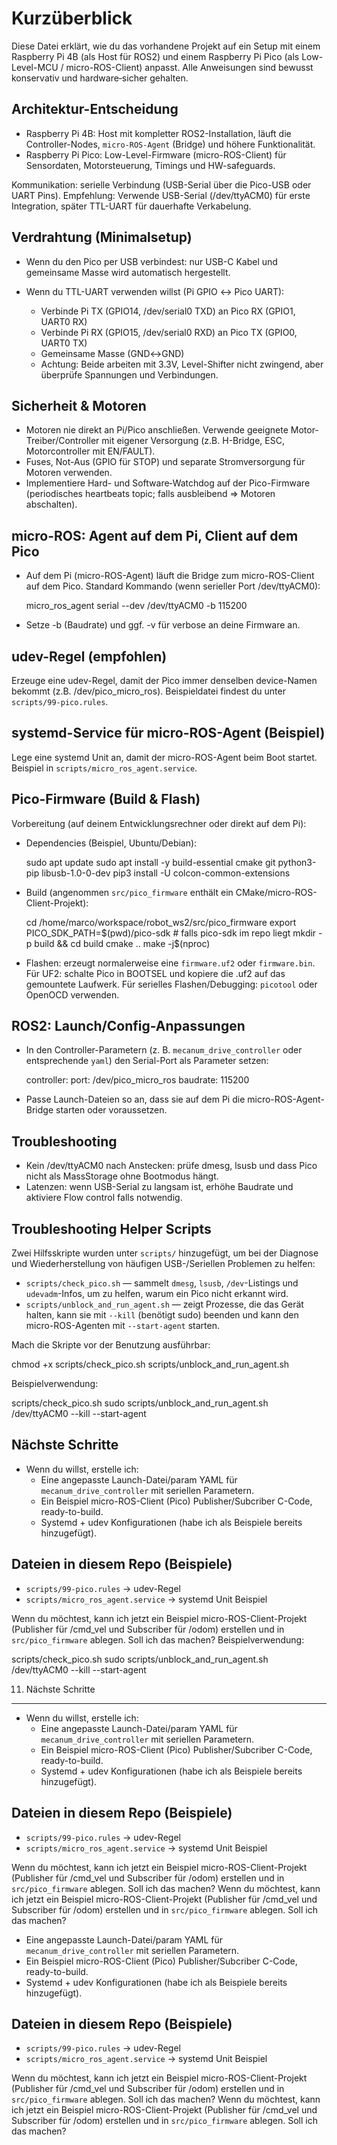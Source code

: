 Kurzüberblick
===============

Diese Datei erklärt, wie du das vorhandene Projekt auf ein Setup mit einem Raspberry Pi 4B (als Host für ROS2) und einem Raspberry Pi Pico (als Low-Level-MCU / micro-ROS-Client) anpasst. Alle Anweisungen sind bewusst konservativ und hardware‑sicher gehalten.

## Architektur-Entscheidung

- Raspberry Pi 4B: Host mit kompletter ROS2-Installation, läuft die Controller-Nodes, `micro-ROS-Agent` (Bridge) und höhere Funktionalität.
- Raspberry Pi Pico: Low-Level-Firmware (micro-ROS-Client) für Sensordaten, Motorsteuerung, Timings und HW-safeguards.

Kommunikation: serielle Verbindung (USB-Serial über die Pico-USB oder UART Pins). Empfehlung: Verwende USB-Serial (/dev/ttyACM0) für erste Integration, später TTL-UART für dauerhafte Verkabelung.

## Verdrahtung (Minimalsetup)

- Wenn du den Pico per USB verbindest: nur USB-C Kabel und gemeinsame Masse wird automatisch hergestellt.

- Wenn du TTL-UART verwenden willst (Pi GPIO ↔ Pico UART):
  - Verbinde Pi TX (GPIO14, /dev/serial0 TXD) an Pico RX (GPIO1, UART0 RX)
  - Verbinde Pi RX (GPIO15, /dev/serial0 RXD) an Pico TX (GPIO0, UART0 TX)
  - Gemeinsame Masse (GND↔GND)
  - Achtung: Beide arbeiten mit 3.3V, Level-Shifter nicht zwingend, aber überprüfe Spannungen und Verbindungen.

## Sicherheit & Motoren

- Motoren nie direkt an Pi/Pico anschließen. Verwende geeignete Motor-Treiber/Controller mit eigener Versorgung (z.B. H-Bridge, ESC, Motorcontroller mit EN/FAULT).
- Fuses, Not-Aus (GPIO für STOP) und separate Stromversorgung für Motoren verwenden.
- Implementiere Hard- und Software‑Watchdog auf der Pico-Firmware (periodisches heartbeats topic; falls ausbleibend => Motoren abschalten).

## micro-ROS: Agent auf dem Pi, Client auf dem Pico

- Auf dem Pi (micro-ROS-Agent) läuft die Bridge zum micro-ROS-Client auf dem Pico. Standard Kommando (wenn serieller Port /dev/ttyACM0):

  micro_ros_agent serial --dev /dev/ttyACM0 -b 115200

- Setze -b (Baudrate) und ggf. -v für verbose an deine Firmware an.

## udev-Regel (empfohlen)

Erzeuge eine udev-Regel, damit der Pico immer denselben device-Namen bekommt (z.B. /dev/pico_micro_ros). Beispieldatei findest du unter `scripts/99-pico.rules`.

## systemd-Service für micro-ROS-Agent (Beispiel)

Lege eine systemd Unit an, damit der micro-ROS-Agent beim Boot startet. Beispiel in `scripts/micro_ros_agent.service`.

## Pico-Firmware (Build & Flash)

Vorbereitung (auf deinem Entwicklungsrechner oder direkt auf dem Pi):

- Dependencies (Beispiel, Ubuntu/Debian):

  sudo apt update
  sudo apt install -y build-essential cmake git python3-pip libusb-1.0-0-dev
  pip3 install -U colcon-common-extensions

- Build (angenommen `src/pico_firmware` enthält ein CMake/micro-ROS-Client-Projekt):

  cd /home/marco/workspace/robot_ws2/src/pico_firmware
  export PICO_SDK_PATH=$(pwd)/pico-sdk   # falls pico-sdk im repo liegt
  mkdir -p build && cd build
  cmake ..
  make -j$(nproc)

- Flashen: erzeugt normalerweise eine `firmware.uf2` oder `firmware.bin`. Für UF2: schalte Pico in BOOTSEL und kopiere die .uf2 auf das gemountete Laufwerk. Für serielles Flashen/Debugging: `picotool` oder OpenOCD verwenden.

## ROS2: Launch/Config-Anpassungen

- In den Controller-Parametern (z. B. `mecanum_drive_controller` oder entsprechende `yaml`) den Serial-Port als Parameter setzen:

  controller:
    port: /dev/pico_micro_ros
    baudrate: 115200

- Passe Launch-Dateien so an, dass sie auf dem Pi die micro-ROS-Agent-Bridge starten oder voraussetzen.

## Troubleshooting

- Kein /dev/ttyACM0 nach Anstecken: prüfe dmesg, lsusb und dass Pico nicht als MassStorage ohne Bootmodus hängt.
- Latenzen: wenn USB-Serial zu langsam ist, erhöhe Baudrate und aktiviere Flow control falls notwendig.

## Troubleshooting Helper Scripts

Zwei Hilfsskripte wurden unter `scripts/` hinzugefügt, um bei der Diagnose und Wiederherstellung von häufigen USB-/Seriellen Problemen zu helfen:

- `scripts/check_pico.sh` — sammelt `dmesg`, `lsusb`, `/dev`-Listings und `udevadm`-Infos, um zu helfen, warum ein Pico nicht erkannt wird.
- `scripts/unblock_and_run_agent.sh` — zeigt Prozesse, die das Gerät halten, kann sie mit `--kill` (benötigt sudo) beenden und kann den micro-ROS-Agenten mit `--start-agent` starten.

Mach die Skripte vor der Benutzung ausführbar:

  chmod +x scripts/check_pico.sh scripts/unblock_and_run_agent.sh

Beispielverwendung:

  scripts/check_pico.sh
  sudo scripts/unblock_and_run_agent.sh /dev/ttyACM0 --kill --start-agent

## Nächste Schritte

- Wenn du willst, erstelle ich:
  - Eine angepasste Launch-Datei/param YAML für `mecanum_drive_controller` mit seriellen Parametern.
  - Ein Beispiel micro-ROS-Client (Pico) Publisher/Subcriber C-Code, ready-to-build.
  - Systemd + udev Konfigurationen (habe ich als Beispiele bereits hinzugefügt).

Dateien in diesem Repo (Beispiele)
----------------------------------

- `scripts/99-pico.rules`  -> udev-Regel
- `scripts/micro_ros_agent.service` -> systemd Unit Beispiel

Wenn du möchtest, kann ich jetzt ein Beispiel micro-ROS-Client-Projekt (Publisher für /cmd_vel und Subscriber für /odom) erstellen und in `src/pico_firmware` ablegen. Soll ich das machen?
Beispielverwendung:

  scripts/check_pico.sh
  sudo scripts/unblock_and_run_agent.sh /dev/ttyACM0 --kill --start-agent

11. Nächste Schritte

--------------------

- Wenn du willst, erstelle ich:
  - Eine angepasste Launch-Datei/param YAML für `mecanum_drive_controller` mit seriellen Parametern.
  - Ein Beispiel micro-ROS-Client (Pico) Publisher/Subcriber C-Code, ready-to-build.
  - Systemd + udev Konfigurationen (habe ich als Beispiele bereits hinzugefügt).

Dateien in diesem Repo (Beispiele)
----------------------------------

- `scripts/99-pico.rules`  -> udev-Regel
- `scripts/micro_ros_agent.service` -> systemd Unit Beispiel

Wenn du möchtest, kann ich jetzt ein Beispiel micro-ROS-Client-Projekt (Publisher für /cmd_vel und Subscriber für /odom) erstellen und in `src/pico_firmware` ablegen. Soll ich das machen?
Wenn du möchtest, kann ich jetzt ein Beispiel micro-ROS-Client-Projekt (Publisher für /cmd_vel und Subscriber für /odom) erstellen und in `src/pico_firmware` ablegen. Soll ich das machen?

- Eine angepasste Launch-Datei/param YAML für `mecanum_drive_controller` mit seriellen Parametern.
- Ein Beispiel micro-ROS-Client (Pico) Publisher/Subcriber C-Code, ready-to-build.
- Systemd + udev Konfigurationen (habe ich als Beispiele bereits hinzugefügt).

Dateien in diesem Repo (Beispiele)
----------------------------------

- `scripts/99-pico.rules`  -> udev-Regel
- `scripts/micro_ros_agent.service` -> systemd Unit Beispiel

Wenn du möchtest, kann ich jetzt ein Beispiel micro-ROS-Client-Projekt (Publisher für /cmd_vel und Subscriber für /odom) erstellen und in `src/pico_firmware` ablegen. Soll ich das machen?
Wenn du möchtest, kann ich jetzt ein Beispiel micro-ROS-Client-Projekt (Publisher für /cmd_vel und Subscriber für /odom) erstellen und in `src/pico_firmware` ablegen. Soll ich das machen?

